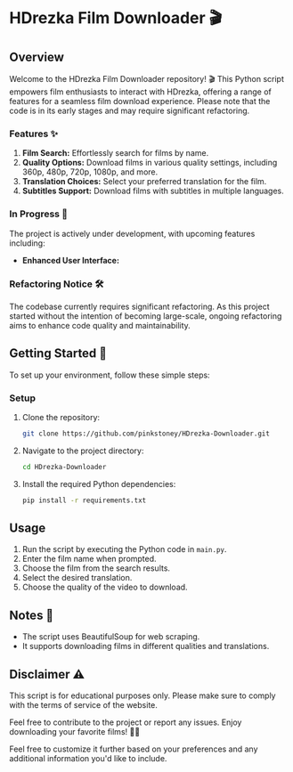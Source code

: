 # HDrezka Film Downloader 🎬

## Overview

Welcome to the HDrezka Film Downloader repository! 🎬 This Python script empowers film enthusiasts to interact with HDrezka, offering a range of features for a seamless film download experience. Please note that the code is in its early stages and may require significant refactoring.

### Features ✨

1. **Film Search:** Effortlessly search for films by name.
2. **Quality Options:** Download films in various quality settings, including 360p, 480p, 720p, 1080p, and more.
3. **Translation Choices:** Select your preferred translation for the film.
4. **Subtitles Support:** Download films with subtitles in multiple languages.

### In Progress 🚧

The project is actively under development, with upcoming features including:

- **Enhanced User Interface:**

### Refactoring Notice 🛠️

The codebase currently requires significant refactoring. As this project started without the intention of becoming large-scale, ongoing refactoring aims to enhance code quality and maintainability.

## Getting Started 🚀

To set up your environment, follow these simple steps:

### Setup 

1. Clone the repository:

   ```bash
   git clone https://github.com/pinkstoney/HDrezka-Downloader.git
   ```

2. Navigate to the project directory:

   ```bash
   cd HDrezka-Downloader
   ```

3. Install the required Python dependencies:

   ```bash
   pip install -r requirements.txt
   ```

## Usage

1. Run the script by executing the Python code in `main.py`.
2. Enter the film name when prompted.
3. Choose the film from the search results.
4. Select the desired translation.
5. Choose the quality of the video to download.

## Notes 📝

- The script uses BeautifulSoup for web scraping.
- It supports downloading films in different qualities and translations.

## Disclaimer ⚠️

This script is for educational purposes only. Please make sure to comply with the terms of service of the website.

Feel free to contribute to the project or report any issues. Enjoy downloading your favorite films! 🍿🎉

Feel free to customize it further based on your preferences and any additional information you'd like to include.
